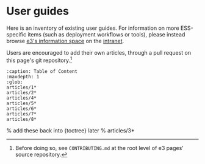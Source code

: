 # User guides

Here is an inventory of existing user guides. For information on more ESS-specific items (such as deployment workflows or tools), please instead browse [e3's information space](https://confluence.esss.lu.se/display/E3) on the [intranet](https://confluence.esss.lu.se).

Users are encouraged to add their own articles, through a pull request on this page's git repository.[^1]

 ```{toctree}
 :caption: Table of Content
 :maxdepth: 1
 :glob:
articles/1*
articles/2*
articles/4*
articles/5*
articles/6*
articles/7*
articles/8*
 ```
% add these back into {toctree} later
% articles/3*


[^1]: Before doing so, see `CONTRIBUTING.md` at the root level of e3 pages' source repository.
